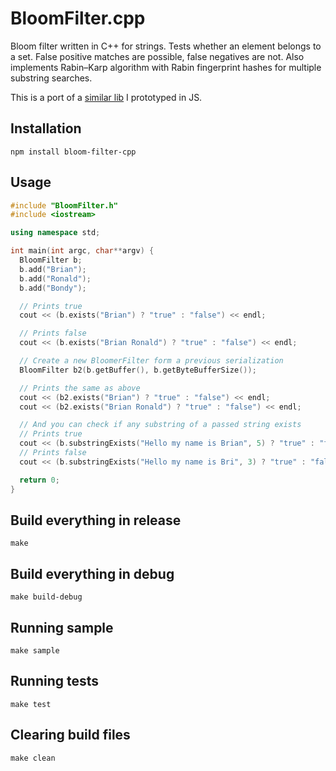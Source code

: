 # BloomFilter.cpp
Bloom filter written in C++ for strings. Tests whether an element belongs to a set. False positive matches are possible, false negatives are not. Also implements Rabin–Karp algorithm with Rabin fingerprint hashes for multiple substring searches.

This is a port of a [similar lib](https://github.com/bbondy/bloom-filter-js) I prototyped in JS.

## Installation

```
npm install bloom-filter-cpp
```

## Usage

```c++
#include "BloomFilter.h"
#include <iostream>

using namespace std;

int main(int argc, char**argv) {
  BloomFilter b;
  b.add("Brian");
  b.add("Ronald");
  b.add("Bondy");

  // Prints true
  cout << (b.exists("Brian") ? "true" : "false") << endl;

  // Prints false
  cout << (b.exists("Brian Ronald") ? "true" : "false") << endl;

  // Create a new BloomerFilter form a previous serialization
  BloomFilter b2(b.getBuffer(), b.getByteBufferSize());

  // Prints the same as above
  cout << (b2.exists("Brian") ? "true" : "false") << endl;
  cout << (b2.exists("Brian Ronald") ? "true" : "false") << endl;

  // And you can check if any substring of a passed string exists
  // Prints true
  cout << (b.substringExists("Hello my name is Brian", 5) ? "true" : "false") << endl;
  // Prints false
  cout << (b.substringExists("Hello my name is Bri", 3) ? "true" : "false") << endl;

  return 0;
}
```

## Build everything in release

```
make
```

## Build everything in debug

```
make build-debug
```

## Running sample

```
make sample
```

## Running tests

```
make test
```

## Clearing build files
```
make clean
```
